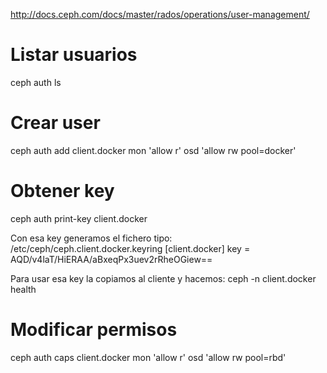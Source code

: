http://docs.ceph.com/docs/master/rados/operations/user-management/


# Listar usuarios
ceph auth ls

# Crear user
ceph auth add client.docker mon 'allow r' osd 'allow rw pool=docker'

# Obtener key
ceph auth print-key client.docker

Con esa key generamos el fichero tipo:
/etc/ceph/ceph.client.docker.keyring
[client.docker]
	key = AQD/v4laT/HiERAA/aBxeqPx3uev2rRheOGiew==

Para usar esa key la copiamos al cliente y hacemos:
ceph -n client.docker health


# Modificar permisos
ceph auth caps client.docker mon 'allow r' osd 'allow rw pool=rbd'
